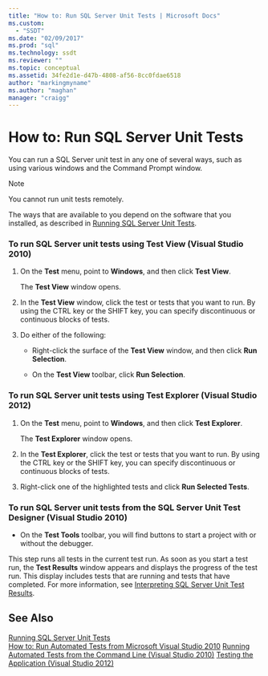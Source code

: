 ```yaml
---
title: "How to: Run SQL Server Unit Tests | Microsoft Docs"
ms.custom: 
  - "SSDT"
ms.date: "02/09/2017"
ms.prod: "sql"
ms.technology: ssdt
ms.reviewer: ""
ms.topic: conceptual
ms.assetid: 34fe2d1e-d47b-4808-af56-8cc0fdae6518
author: "markingmyname"
ms.author: "maghan"
manager: "craigg"
---
```

# How to: Run SQL Server Unit Tests
You can run a SQL Server unit test in any one of several ways, such as using various windows and the Command Prompt window.  
  
> [!NOTE]  
> You cannot run unit tests remotely.  
  
The ways that are available to you depend on the software that you installed, as described in [Running SQL Server Unit Tests](../ssdt/running-sql-server-unit-tests.md).  
  
### To run SQL Server unit tests using Test View (Visual Studio 2010)  
  
1.  On the **Test** menu, point to **Windows**, and then click **Test View**.  
  
    The **Test View** window opens.  
  
2.  In the **Test View** window, click the test or tests that you want to run. By using the CTRL key or the SHIFT key, you can specify discontinuous or continuous blocks of tests.  
  
3.  Do either of the following:  
  
    -   Right-click the surface of the **Test View** window, and then click **Run Selection**.  
  
    -   On the **Test View** toolbar, click **Run Selection**.  
  
### To run SQL Server unit tests using Test Explorer (Visual Studio 2012)  
  
1.  On the **Test** menu, point to **Windows**, and then click **Test Explorer**.  
  
    The **Test Explorer** window opens.  
  
2.  In the **Test Explorer**, click the test or tests that you want to run. By using the CTRL key or the SHIFT key, you can specify discontinuous or continuous blocks of tests.  
  
3.  Right-click one of the highlighted tests and click **Run Selected Tests**.  
  
### To run SQL Server unit tests from the SQL Server Unit Test Designer (Visual Studio 2010)  
  
-   On the **Test Tools** toolbar, you will find buttons to start a project with or without the debugger.  
  
This step runs all tests in the current test run. As soon as you start a test run, the **Test Results** window appears and displays the progress of the test run. This display includes tests that are running and tests that have completed. For more information, see [Interpreting SQL Server Unit Test Results](../ssdt/interpreting-sql-server-unit-test-results.md).  
  
## See Also  
[Running SQL Server Unit Tests](../ssdt/running-sql-server-unit-tests.md)  
[How to: Run Automated Tests from Microsoft Visual Studio 2010](https://msdn.microsoft.com/library/ms182470(VS.100).aspx)  
[Running Automated Tests from the Command Line (Visual Studio 2010)](https://msdn.microsoft.com/library/ms182486(VS.100).aspx)  
[Testing the Application (Visual Studio 2012)](https://msdn.microsoft.com/library/ms182409.aspx)  
  
